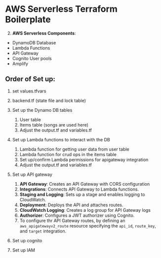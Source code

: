 # AWS Serverless Terraform Boilerplate

2. **AWS Serverless Components**: 
 * DynamoDB Database
 * Lambda Functions
 * API Gateway
 * Cognito User pools
 * Amplify

## Order of Set up:
1. set values.tfvars

2. backend.tf (state file and lock table)

3. Set up the Dynamo DB tables
   1. User table
   2. Items table (songs are used here)
   3. Adjust the output.tf and variables.tf

4. Set up Lambda functions to interact with the DB
   1. Lambda function for getting user data from user table
   2. Lambda function for crud ops in the items table
   3. Set up/confirm Lambda permissions for apigateway integration
   4. Adjust the output.tf and variables.tf

5.  Set up API gateway
    1.  **API Gateway**: Creates an API Gateway with CORS configuration
    2.  **Integrations**: Connects API Gateway to Lambda functions.
    3.  **Staging and Logging**: Sets up a stage and enables logging to CloudWatch.
    4.  **Deployment**: Deploys the API and attaches routes.
    5.  **CloudWatch Logging**: Creates a log group for API Gateway logs
    6.  **Authorizer**: Configures a JWT authorizer using Cognito.
    7.  To configure thr API Gateway routes, by defining an `aws_apigatewayv2_route` resource specifying the `api_id`, `route_key`, and `target` integration.
   
6.  Set up cognito

7. Set up IAM  